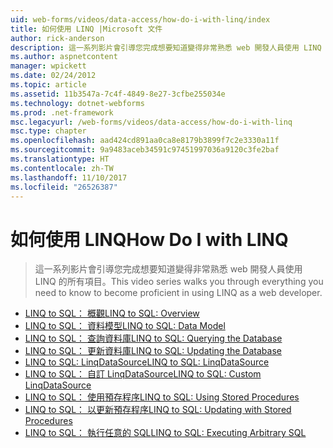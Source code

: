 ```yaml
---
uid: web-forms/videos/data-access/how-do-i-with-linq/index
title: 如何使用 LINQ |Microsoft 文件
author: rick-anderson
description: 這一系列影片會引導您完成想要知道變得非常熟悉 web 開發人員使用 LINQ 的所有項目。
ms.author: aspnetcontent
manager: wpickett
ms.date: 02/24/2012
ms.topic: article
ms.assetid: 11b3547a-7c4f-4849-8e27-3cfbe255034e
ms.technology: dotnet-webforms
ms.prod: .net-framework
msc.legacyurl: /web-forms/videos/data-access/how-do-i-with-linq
msc.type: chapter
ms.openlocfilehash: aad424cd891aa0ca8e8179b3899f7c2e3330a11f
ms.sourcegitcommit: 9a9483aceb34591c97451997036a9120c3fe2baf
ms.translationtype: HT
ms.contentlocale: zh-TW
ms.lasthandoff: 11/10/2017
ms.locfileid: "26526387"
---
```

<a name="how-do-i-with-linq"></a><span data-ttu-id="458a0-103">如何使用 LINQ</span><span class="sxs-lookup"><span data-stu-id="458a0-103">How Do I with LINQ</span></span>
====================
> <span data-ttu-id="458a0-104">這一系列影片會引導您完成想要知道變得非常熟悉 web 開發人員使用 LINQ 的所有項目。</span><span class="sxs-lookup"><span data-stu-id="458a0-104">This video series walks you through everything you need to know to become proficient in using LINQ as a web developer.</span></span>


- [<span data-ttu-id="458a0-105">LINQ to SQL： 概觀</span><span class="sxs-lookup"><span data-stu-id="458a0-105">LINQ to SQL: Overview</span></span>](how-do-i-linq-to-sql-overview.md)
- [<span data-ttu-id="458a0-106">LINQ to SQL： 資料模型</span><span class="sxs-lookup"><span data-stu-id="458a0-106">LINQ to SQL: Data Model</span></span>](how-do-i-linq-to-sql-data-model.md)
- [<span data-ttu-id="458a0-107">LINQ to SQL： 查詢資料庫</span><span class="sxs-lookup"><span data-stu-id="458a0-107">LINQ to SQL: Querying the Database</span></span>](how-do-i-linq-to-sql-querying-the-database.md)
- [<span data-ttu-id="458a0-108">LINQ to SQL： 更新資料庫</span><span class="sxs-lookup"><span data-stu-id="458a0-108">LINQ to SQL: Updating the Database</span></span>](how-do-i-linq-to-sql-updating-the-database.md)
- [<span data-ttu-id="458a0-109">LINQ to SQL: LinqDataSource</span><span class="sxs-lookup"><span data-stu-id="458a0-109">LINQ to SQL: LinqDataSource</span></span>](how-do-i-linq-to-sql-linqdatasource.md)
- [<span data-ttu-id="458a0-110">LINQ to SQL： 自訂 LinqDataSource</span><span class="sxs-lookup"><span data-stu-id="458a0-110">LINQ to SQL: Custom LinqDataSource</span></span>](how-do-i-linq-to-sql-custom-linqdatasource.md)
- [<span data-ttu-id="458a0-111">LINQ to SQL： 使用預存程序</span><span class="sxs-lookup"><span data-stu-id="458a0-111">LINQ to SQL: Using Stored Procedures</span></span>](how-do-i-linq-to-sql-using-stored-procedures.md)
- [<span data-ttu-id="458a0-112">LINQ to SQL： 以更新預存程序</span><span class="sxs-lookup"><span data-stu-id="458a0-112">LINQ to SQL: Updating with Stored Procedures</span></span>](how-do-i-linq-to-sql-updating-with-stored-procedures.md)
- [<span data-ttu-id="458a0-113">LINQ to SQL： 執行任意的 SQL</span><span class="sxs-lookup"><span data-stu-id="458a0-113">LINQ to SQL: Executing Arbitrary SQL</span></span>](how-do-i-linq-to-sql-executing-arbitrary-sql.md)

